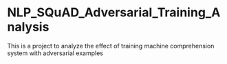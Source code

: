 # NLP_SQuAD_Adversarial_Training_Analysis
This is a project to analyze the effect of training machine comprehension system with adversarial examples
